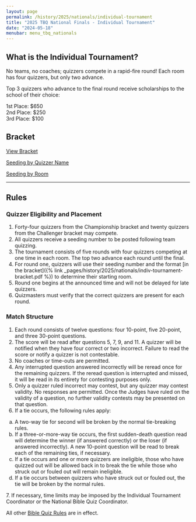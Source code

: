 ```yaml
---
layout: page
permalink: /history/2025/nationals/individual-tournament
title: "2025 TBQ National Finals - Individual Tournament"
date: "2024-05-18"
menubar: menu_tbq_nationals
---
```


## What is the Individual Tournament?

No teams, no coaches; quizzers compete in a rapid-fire round! Each room has four quizzers, but only two advance.

Top 3 quizzers who advance to the final round receive scholarships to the school of their choice:

1st Place: $650  
2nd Place: $250  
3rd Place: $100

## Bracket

<a href="{% link _pages/history/2025/nationals/indiv-tournament-bracket.pdf %}" class="button is-primary">View Bracket</a>

<a href="{% link _pages/history/2025/nationals/By Name - 2025 TBQ National Finals Individual Tournament.pdf %}" class="button is-primary">Seeding by Quizzer Name</a>

<a href="{% link _pages/history/2025/nationals/By Room - 2025 TBQ National Finals Individual Tournament.pdf %}" class="button is-primary">Seeding by Room</a>

---

## Rules

### Quizzer Eligibility and Placement

1. Forty-four quizzers from the Championship bracket and twenty quizzers from the Challenger bracket may compete.
2. All quizzers receive a seeding number to be posted following team quizzing.
3. The tournament consists of five rounds with four quizzers competing at one time in each room. The top two advance each round until the final.
4. For round one, quizzers will use their seeding number and the format [in the bracket]({% link _pages/history/2025/nationals/indiv-tournament-bracket.pdf %}) to determine their starting room.
5. Round one begins at the announced time and will not be delayed for late quizzers.
6. Quizmasters must verify that the correct quizzers are present for each round.

### Match Structure

1. Each round consists of twelve questions: four 10-point, five 20-point, and three 30-point questions.
2. The score will be read after questions 5, 7, 9, and 11. A quizzer will be notified when they have four correct or two incorrect. Failure to read the score or notify a quizzer is not contestable.
3. No coaches or time-outs are permitted.
4. Any interrupted question answered incorrectly will be reread once for the remaining quizzers. If the reread question is interrupted and missed, it will be read in its entirety for contesting purposes only.
5. Only a quizzer ruled incorrect may contest, but any quizzer may contest validity. No responses are permitted. Once the Judges have ruled on the validity of a question, no further validity contests may be presented on that question.
6. If a tie occurs, the following rules apply:
 <ol type="a">
   <li>A two-way tie for second will be broken by the normal tie-breaking rules.</li>
   <li>If a three-or-more-way tie occurs, the first sudden-death question read will determine the winner (if answered correctly) or the loser (if answered incorrectly). A new 10-point question will be read to break each of the remaining ties, if necessary.</li>
   <li>If a tie occurs and one or more quizzers are ineligible, those who have quizzed out will be allowed back in to break the tie while those who struck out or fouled out will remain ineligible.</li>
   <li>If a tie occurs between quizzers who have struck out or fouled out, the tie will be broken by the normal rules.</li>
 </ol>
7. If necessary, time limits may be imposed by the Individual Tournament Coordinator or the National Bible Quiz Coordinator.

All other [Bible Quiz Rules](https://biblequiz.com/downloads) are in effect.
